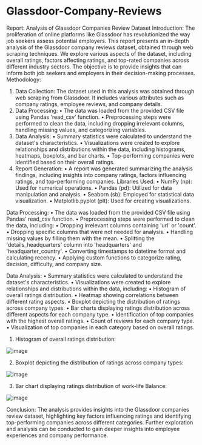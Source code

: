 # Glassdoor-Company-Reviews
Report: Analysis of Glassdoor Companies Review Dataset
Introduction: The proliferation of online platforms like Glassdoor has revolutionized the way job seekers assess potential employers. This report presents an in-depth analysis of the Glassdoor company reviews dataset, obtained through web scraping techniques. We explore various aspects of the dataset, including overall ratings, factors affecting ratings, and top-rated companies across different industry sectors. The objective is to provide insights that can inform both job seekers and employers in their decision-making processes.
Methodology:

1.	Data Collection: The dataset used in this analysis was obtained through web scraping from Glassdoor. It includes various attributes such as company ratings, employee reviews, and company details.
2.	Data Processing:
•	The data was loaded from the provided CSV file using Pandas 'read_csv’ function.
•	Preprocessing steps were performed to clean the data, including dropping irrelevant columns, handling missing values, and categorizing variables.
3.	Data Analysis:
•	Summary statistics were calculated to understand the dataset's characteristics.
•	Visualizations were created to explore relationships and distributions within the data, including histograms, heatmaps, boxplots, and bar charts.
•	Top-performing companies were identified based on their overall ratings.
4.	Report Generation:
•	A report was generated summarizing the analysis findings, including insights into company ratings, factors influencing ratings, and top-performing companies.
Libraries Used:
•	NumPy (np): Used for numerical operations.
•	Pandas (pd): Utilized for data manipulation and analysis.
•	Seaborn (sb): Employed for statistical data visualization.
•	Matplotlib.pyplot (plt): Used for creating visualizations.

  

Data Processing:
•	The data was loaded from the provided CSV file using Pandas' read_csv function.
•	Preprocessing steps were performed to clean the data, including:
•	Dropping irrelevant columns containing 'url' or 'count'.
•	Dropping specific columns that were not needed for analysis.
•	Handling missing values by filling them with the mean.
•	Splitting the 'details_headquarters' column into 'headquarters' and 'headquarter_country'.
•	Converting timestamps to datetime format and calculating recency.
•	Applying custom functions to categorize rating, decision, difficulty, and company size.

Data Analysis:
•	Summary statistics were calculated to understand the dataset's characteristics.
•	Visualizations were created to explore relationships and distributions within the data, including:
•	Histogram of overall ratings distribution.
•	Heatmap showing correlations between different rating aspects.
•	Boxplot depicting the distribution of ratings across company types.
•	Bar charts displaying ratings distribution across different aspects for each company type.
•	Identification of top companies with the highest overall ratings.
•	Count of reviews for each company type.
•	Visualization of top companies in each category based on overall ratings.

1.	Histogram of overall ratings distribution:
 
![image](https://github.com/user-attachments/assets/df688da3-2e29-44a1-93d2-28f85c279a4f)


2.	Boxplot depicting the distribution of ratings across company types:
   
 ![image](https://github.com/user-attachments/assets/59b250ed-55fe-4504-bf03-58cbcc13bd5b)


3.	Bar chart displaying ratings distribution of work-life Balance:
   
 ![image](https://github.com/user-attachments/assets/0b0b86d7-6581-4af1-8df0-f2a77cc5e12f)


Conclusion: The analysis provides insights into the Glassdoor companies review dataset, highlighting key factors influencing ratings and identifying top-performing companies across different categories. Further exploration and analysis can be conducted to gain deeper insights into employee experiences and company performance.


